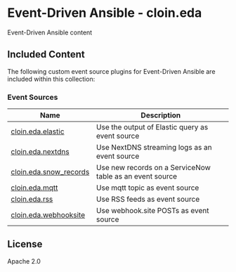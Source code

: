 # Event-Driven Ansible - cloin.eda

Event-Driven Ansible content

## Included Content

The following custom event source plugins for Event-Driven Ansible are included within this collection:

### Event Sources 

| Name  | Description |
| ----- | ----------- |
| [cloin.eda.elastic](https://github.com/cloin/cloin.eda/blob/main/docs/elastic.rst) | Use the output of Elastic query as event source |
| [cloin.eda.nextdns](https://github.com/cloin/cloin.eda/blob/main/docs/nextdns.rst) | Use NextDNS streaming logs as an event source |
| [cloin.eda.snow_records](https://github.com/cloin/cloin.eda/blob/main/docs/snow_records.rst) | Use new records on a ServiceNow table as an event source |
| [cloin.eda.mqtt](https://github.com/cloin/cloin.eda/blob/main/docs/mqtt.rst) | Use mqtt topic as event source |
| [cloin.eda.rss](https://github.com/cloin/cloin.eda/blob/main/docs/rss.rst) | Use RSS feeds as event source |
| [cloin.eda.webhooksite](https://github.com/cloin/cloin.eda/blob/main/docs/webhooksite.rst) | Use webhook.site POSTs as event source |


## License

Apache 2.0
